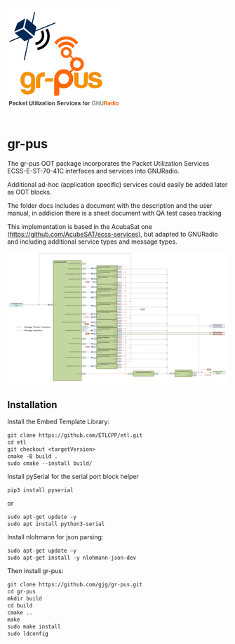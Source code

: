 ![Alt text](./images/icon.png?raw=true)
# gr-pus
The gr-pus OOT package incorporates the Packet Utilization Services ECSS-E-ST-70-41C interfaces and services into GNURadio.
 
Additional ad-hoc (application specific) services could easily be added later as OOT blocks.

The folder docs includes a document with the description and the user manual, in addicion there is a sheet document with QA test cases tracking

This implementation is based in the AcubaSat one (https://github.com/AcubeSAT/ecss-services), but adapted to GNURadio and including additional service types and message types. 


![Alt text](./images/schematic.png?raw=true "gr-pus schematic")

## Installation

Install the Embed Template Library:

```
git clone https://github.com/ETLCPP/etl.git
cd etl
git checkout <targetVersion>
cmake -B build .
sudo cmake --install build/
```

Install pySerial for the serial port block helper
```
pip3 install pyserial
```
or
```
sudo apt-get update -y
sudo apt install python3-serial
```
Install nlohmann for json parsing:
```
sudo apt-get update –y
sudo apt-get install -y nlohmann-json-dev
```
Then install gr-pus:
```
git clone https://github.com/gjg/gr-pus.git
cd gr-pus
mkdir build 
cd build
cmake ..
make
sudo make install
sudo ldconfig
```
